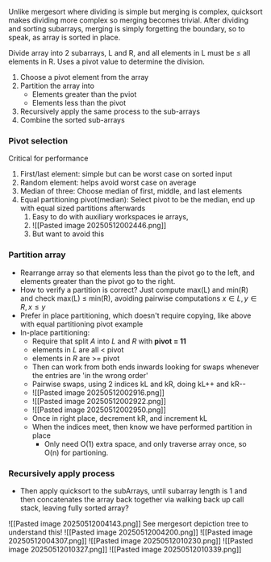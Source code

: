 Unlike mergesort where dividing is simple but merging is complex, quicksort makes dividing more complex so merging becomes trivial.
After dividing and sorting subarrays, merging is simply forgetting the boundary, so to speak, as array is sorted in place.

Divide array into 2 subarrays, L and R, and all elements in L must be $\le$ all elements in R. Uses a pivot value to determine the division.


1. Choose a pivot element from the array
2. Partition the array into
	- Elements greater than the pviot
	- Elements less than the pivot
3. Recursively apply the same process to the sub-arrays
4. Combine the sorted sub-arrays


### Pivot selection
Critical for performance
1. First/last element: simple but can be worst case on sorted input
2. Random element: helps avoid worst case on average
3. Median of three: Choose median of first, middle, and last elements
4. Equal partitioning pivot(median): Select pivot to be the median, end up with equal sized partitions afterwards
	1. Easy to do with auxiliary workspaces ie arrays, 
	2. ![[Pasted image 20250512002446.png]]
	3. But want to avoid this 

### Partition array
- Rearrange array so that elements less than the pivot go to the left, and elements greater than the pivot go to the right.
- How to verify a partition is correct? Just compute max(L) and min(R) and check max(L) $\le$ min(R), avoiding pairwise computations $x \in L, y \in R, x \le y$ 
- Prefer in place partitioning, which doesn't require copying, like above with equal partitioning pivot example
- In-place partitioning:
	- Require that split $A$ into $L$ and $R$ with **pivot = 11**
	- elements in $L$ are all < pivot
	- elements in $R$ are >= pivot
	- Then can work from both ends inwards looking for swaps whenever the entries are 'in the wrong order'
	- Pairwise swaps, using 2 indices kL and kR, doing kL++ and kR--
	- ![[Pasted image 20250512002916.png]]
	- ![[Pasted image 20250512002922.png]]
	- ![[Pasted image 20250512002950.png]]
	- Once in right place, decrement kR, and increment kL
	- When the indices meet, then know we have performed partition in place
		- Only need O(1) extra space, and only traverse array once, so O(n) for partioning.
### Recursively apply process
- Then apply quicksort to the subArrays, until subarray length is 1 and then concatenates the array back together via walking back up call stack, leaving fully sorted array?

![[Pasted image 20250512004143.png]]
See mergesort depiction tree to understand this!
![[Pasted image 20250512004200.png]]
![[Pasted image 20250512004307.png]]
![[Pasted image 20250512010230.png]]
![[Pasted image 20250512010327.png]]
![[Pasted image 20250512010339.png]]
